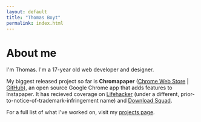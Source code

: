```yaml
---
layout: default
title: "Thomas Boyt"
permalink: index.html
---
```


# About me

I'm Thomas. I'm a 17-year old web developer and designer.

My biggest released project so far is **Chromapaper** ([Chrome Web Store](https://chrome.google.com/webstore/detail/lpjpjcgbkjefppoahpegfajifjdmcblb) | [GitHub](https://github.com/thomasboyt/Chromapaper)), an open source Google Chrome app that adds features to Instapaper. It has recieved coverage on [Lifehacker](http://lifehacker.com/#!5729430/instapaper-for-chrome-adds-offline-sync-to-your-long-articles) (under a different, prior-to-notice-of-trademark-infringement name) and [Download Squad](http://downloadsquad.switched.com/2011/01/10/chromapaper-unofficial-instapaper-app-for-google-chrome-allo/).

For a full list of what I've worked on, visit my [projects page](projects.html).